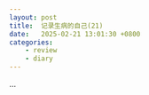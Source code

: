 ```yaml
---
layout: post
title:  记录生病的自己(21)
date:   2025-02-21 13:01:30 +0800
categories: 
    - review
    - diary
---
```


...